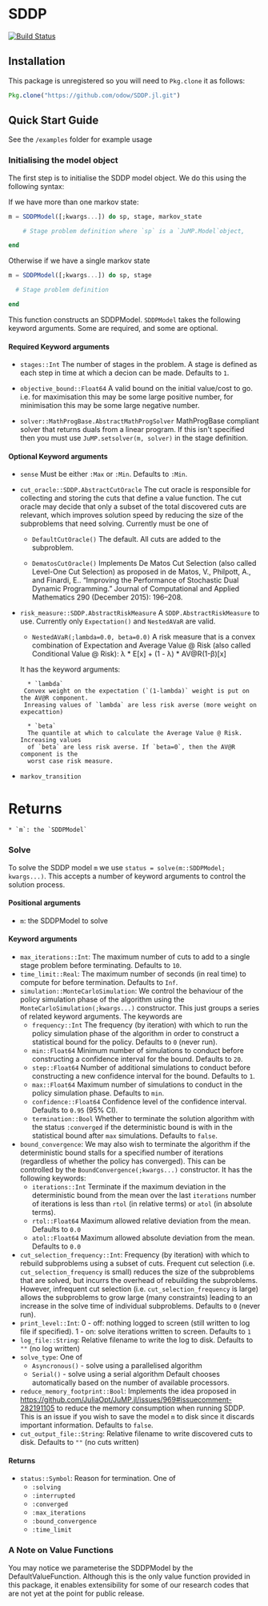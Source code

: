 # SDDP

[![Build Status](https://travis-ci.com/odow/SDDP.jl.svg?token=BjRx6YCjMdN19LP812Rj&branch=master)](https://travis-ci.com/odow/SDDP.jl)

## Installation
This package is unregistered so you will need to `Pkg.clone` it as follows:
```julia
Pkg.clone("https://github.com/odow/SDDP.jl.git")
```

## Quick Start Guide
See the `/examples` folder for example usage

### Initialising the model object
The first step is to initialise the SDDP model object. We do this using the following syntax:

If we have more than one markov state:
```julia
m = SDDPModel([;kwargs...]) do sp, stage, markov_state

    # Stage problem definition where `sp` is a `JuMP.Model`object,

end
```


Otherwise if we have a single markov state
```julia
m = SDDPModel([;kwargs...]) do sp, stage

  # Stage problem definition

end
```
This function constructs an SDDPModel. `SDDPModel` takes the following keyword
arguments. Some are required, and some are optional.

#### Required Keyword arguments

 * `stages::Int`
 The number of stages in the problem. A stage is defined as each step in time at
 which a decion can be made. Defaults to `1`.

 * `objective_bound::Float64`
 A valid bound on the initial value/cost to go. i.e. for maximisation this may be some large positive number, for minimisation this may be some large negative number.

 * `solver::MathProgBase.AbstractMathProgSolver`
 MathProgBase compliant solver that returns duals from a linear program. If this isn't specified then you must use `JuMP.setsolver(m, solver)` in the stage definition.

#### Optional Keyword arguments
 * `sense`
 Must be either `:Max` or `:Min`. Defaults to `:Min`.

 * `cut_oracle::SDDP.AbstractCutOracle`
 The cut oracle is responsible for collecting and storing the cuts that define
 a value function. The cut oracle may decide that only a subset of the total
 discovered cuts are relevant, which improves solution speed by reducing the size
 of the subproblems that need solving. Currently must be one of
    * `DefaultCutOracle()`
    The default. All cuts are added to the subproblem.

    * `DematosCutOracle()`
    Implements De Matos Cut Selection (also called Level-One Cut Selection) as
    proposed in de Matos, V., Philpott, A., and Finardi, E.. “Improving the
    Performance of Stochastic Dual Dynamic Programming.” Journal of
    Computational and Applied Mathematics 290 (December 2015): 196–208.

 * `risk_measure::SDDP.AbstractRiskMeasure`
 A `SDDP.AbstractRiskMeasure` to use. Currently only `Expectation()` and
 `NestedAVaR` are valid.
    * `NestedAVaR(;lambda=0.0, beta=0.0)`
    A risk measure that is a convex combination of Expectation and Average Value @
Risk (also called Conditional Value @ Risk): λ * E[x] + (1 - λ) * AV@R(1-β)[x]

    It has the keyword arguments:

         * `lambda`
        Convex weight on the expectation (`(1-lambda)` weight is put on the AV@R component.
        Inreasing values of `lambda` are less risk averse (more weight on expecattion)

         * `beta`
         The quantile at which to calculate the Average Value @ Risk. Increasing values
         of `beta` are less risk averse. If `beta=0`, then the AV@R component is the
         worst case risk measure.

 * `markov_transition`

# Returns
    * `m`: the `SDDPModel`

### Solve

To solve the SDDP model `m` we use `status = solve(m::SDDPModel; kwargs...)`.
This accepts a number of keyword arguments to control the solution process.

#### Positional arguments
 * `m`: the SDDPModel to solve

#### Keyword arguments
 * `max_iterations::Int`:
    The maximum number of cuts to add to a single stage problem before terminating.
    Defaults to `10`.
 * `time_limit::Real`:
    The maximum number of seconds (in real time) to compute for before termination.
    Defaults to `Inf`.
 * `simulation::MonteCarloSimulation`:
    We control the behaviour of the policy simulation phase of the algorithm using
    the `MonteCarloSimulation(;kwargs...)` constructor. This just groups a
    series of related keyword arguments. The keywords are
    * `frequency::Int`
    The frequency (by iteration) with which to run the policy simulation phase of
    the algorithm in order to construct a statistical bound for the policy. Defaults
    to `0` (never run).
    * `min::Float64`
    Minimum number of simulations to conduct before constructing a confidence interval
    for the bound. Defaults to `20`.
    * `step::Float64`
    Number of additional simulations to conduct before constructing a new confidence
    interval for the bound. Defaults to `1`.
    * `max::Float64`
    Maximum number of simulations to conduct in the policy simulation phase. Defaults
    to `min`.
    * `confidence::Float64`
    Confidence level of the confidence interval. Defaults to `0.95` (95% CI).
    * `termination::Bool`
    Whether to terminate the solution algorithm with the status `:converged` if the
    deterministic bound is with in the statistical bound after `max` simulations.
    Defaults to `false`.
 * `bound_convergence`:
    We may also wish to terminate the algorithm if the deterministic bound stalls
    for a specified number of iterations (regardless of whether the policy has
    converged). This can be controlled by the `BoundConvergence(;kwargs...)`
    constructor. It has the following keywords:
    * `iterations::Int`
    Terminate if the maximum deviation in the deterministic bound from the mean
    over the last `iterations` number of iterations is less than `rtol` (in
    relative terms) or `atol` (in absolute terms).
    * `rtol::Float64`
    Maximum allowed relative deviation from the mean.
    Defaults to `0.0`
    * `atol::Float64`
    Maximum allowed absolute deviation from the mean.
    Defaults to `0.0`
 * `cut_selection_frequency::Int`:
    Frequency (by iteration) with which to rebuild subproblems using a subset of
    cuts. Frequent cut selection (i.e. `cut_selection_frequency` is small) reduces
    the size of the subproblems that are solved, but incurrs the overhead of rebuilding
    the subproblems. However, infrequent cut selection (i.e.
    `cut_selection_frequency` is large) allows the subproblems to grow large (many
    constraints) leading to an increase in the solve time of individual subproblems.
    Defaults to `0` (never run).
 * `print_level::Int`:
     0 - off: nothing logged to screen (still written to log file if specified).
     1 - on: solve iterations written to screen.
     Defaults to `1`
 * `log_file::String`:
    Relative filename to write the log to disk. Defaults to `""` (no log written)
 * `solve_type`:
    One of
    * `Asyncronous()` - solve using a parallelised algorithm
    * `Serial()` - solve using a serial algorithm
    Default chooses automatically based on the number of available processors.
 * `reduce_memory_footprint::Bool`:
    Implements the idea proposed in https://github.com/JuliaOpt/JuMP.jl/issues/969#issuecomment-282191105
    to reduce the memory consumption when running SDDP. This is an issue if you
    wish to save the model `m` to disk since it discards important information.
    Defaults to `false`.
 * `cut_output_file::String`:
    Relative filename to write discovered cuts to disk. Defaults to `""` (no cuts written)

#### Returns
 * `status::Symbol`:
    Reason for termination. One of
    * `:solving`
    * `:interrupted`
    * `:converged`
    * `:max_iterations`
    * `:bound_convergence`
    * `:time_limit`

### A Note on Value Functions

You may notice we parameterise the SDDPModel by the DefaultValueFunction. Although
this is the only value function provided in this package, it enables extensibility
for some of our research codes that are not yet at the point for public release.
